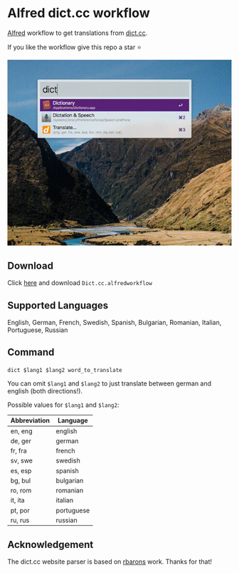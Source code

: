 # Alfred dict.cc workflow

[Alfred](https://www.alfredapp.com/) workflow to get translations from [dict.cc](http//dict.cc).

If you like the workflow give this repo a star ⭐

![Exmple animation](alfred-dict.cc-example.gif)

## Download
Click [here](https://github.com/dennis-tra/alfred-dict.cc-workflow/releases/tag/1.0.2) and download `Dict.cc.alfredworkflow`

## Supported Languages
English, German, French, Swedish, Spanish, Bulgarian, Romanian, Italian, Portuguese, Russian

## Command
`dict $lang1 $lang2 word_to_translate`

You can omit `$lang1` and `$lang2` to just translate between german and english (both directions!).

Possible values for `$lang1` and `$lang2`:


| Abbreviation  | Language  |
|---------------|---|
| en, eng | english |
| de, ger | german |
| fr, fra | french |
| sv, swe | swedish |
| es, esp | spanish |
| bg, bul | bulgarian |
| ro, rom | romanian |
| it, ita | italian |
| pt, por | portuguese |
| ru, rus | russian |

## Acknowledgement
The dict.cc website parser is based on [rbarons](https://github.com/rbaron/dict.cc.py) work. Thanks for that!
